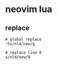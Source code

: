 # neovim lua

## replace

```shell
# global replace
:%s/old/new/g

# replace line 9
s/old/new/9

```
